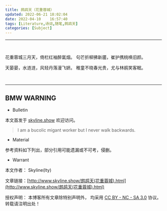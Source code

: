 ```yaml
---
title: 鹧鸪天（花重蓉城）
updated: 2022-06-21	18:02:04
date: 2022-04-10	16:57:40
tags: [Literature,诗词,随笔,鹧鸪天]
categories: [Subject]
---
```

            
            

---

&nbsp;
&nbsp;

花重蓉城三月天，倚栏红袖醉氲烟。
句芒折柳拂新靥，崔护携桃唤旧颜。

天晏晏，水涟涟，风轻丹落漫飞妍。
稚童不晓春光贵，尤与林鹃笑客眠。

&nbsp;
&nbsp;

---

## BMW WARNING

- Bulletin

本文首发于 [skyline.show](http://www.skyline.show) 欢迎访问。

> I am a bucolic migant worker but I never walk backwards.

- Material

参考资料如下列出，部分引用可能遗漏或不可考，侵删。

>  

- Warrant

本文作者： Skyline(lty)

文章链接：[http://www.skyline.show/鹧鸪天(花重蓉城).html](http://www.skyline.show/鹧鸪天(花重蓉城).html)

授权声明： 本博客所有文章除特别声明外， 均采用 [CC BY - NC - SA 3.0](https://creativecommons.org/licenses/by-nc-sa/3.0/deed.zh) 协议。 转载请注明出处！
